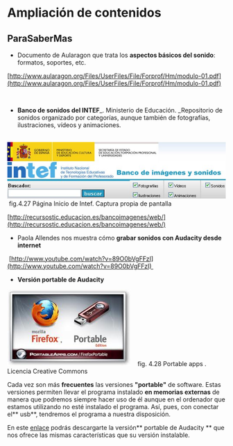 # Ampliación de contenidos

## ParaSaberMas

*   Documento de Aularagon que trata los **aspectos básicos del sonido**: formatos, soportes, etc.

[http://www.aularagon.org/Files/UserFiles/File/Forprof/Hm/modulo-01.pdf](http://www.aularagon.org/Files/UserFiles/File/Forprof/Hm/modulo-01.pdf)

 

*   **Banco de sonidos del INTEF**_. Ministerio de Educación. _Repositorio de sonidos organizado por categorías, aunque también de fotografías, ilustraciones, vídeos y animaciones.


 [![Página web de Intef](img/intefbancosonidos.jpg "Web de Intef")](http://recursostic.educacion.es/bancoimagenes/web/ "Web Intef") fig.4.27 Página Inicio de Intef. Captura propia de pantalla


[http://recursostic.educacion.es/bancoimagenes/web/](http://recursostic.educacion.es/bancoimagenes/web/)

*   Paola Allendes nos muestra cómo **grabar sonidos con Audacity desde internet**

 [http://www.youtube.com/watch?v=89O0bVgFFzI](http://www.youtube.com/watch?v=89O0bVgFFzI) 

*   **Versión portable de Audacity**


![Portable apps y Mozilla firefox](img/portableapps.jpg "Portable apps")    fig. 4.28 Portable apps . Licencia Creative Commons


Cada vez son más **frecuentes** las versiones **"portable"** de software. Estas versiones permiten llevar el programa instalado **en memorias externas** de manera que podremos siempre hacer uso de él aunque en el ordenador que estamos utilizando no esté instalado el programa. Así, pues, con conectar el** usb**, tendremos el programa a nuestra disposición.

En este [enlace](http://audacity-portable.softonic.com/) podrás descargarte la versión** portable de Audacity ** que nos ofrece las mismas características que su versión instalable.

